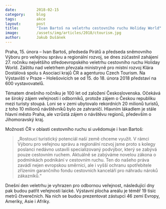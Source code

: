 ```yaml
---
date:         2018-02-15
category:     blog
tags:         akce
layout:       post
title:        "Ivan Bartoš na veletrhu cestovního ruchu Holiday World"
image:        /assets/img/articles/2018/ctourism.jpg
author:       Jakub Dušánek
---
```

 
Praha, 15. února – Ivan Bartoš, předseda Pirátů a předseda sněmovního Výboru pro veřejnou správu a regionální rozvoj, se dnes zúčastnil zahájení 27. ročníku největšího středoevropského veletrhu cestovního ruchu Holiday World. Záštitu nad veletrhem převzala ministryně pro místní rozvoj Klára Dostálová spolu s Asociací krajů ČR a agenturou Czech Tourism. Na Výstavišti v Praze – Holešovicích se od 15. do 18. února 2018 představí na 600 vystavovatelů.
 
Tématem dnešního ročníku je 100 let od založení Československa. Očekává se široký zájem veřejnosti i odborníků, protože zájem o Českou republiku mezi turisty stoupá. Loni se v zemi ubytovalo rekordních 20 milionů turistů, z toho 10 milionů návštěvníků bylo ze zahraničí. Hlavním lákadlem je stále hlavní město Praha, ale vzrůstá zájem o návštěvu regionů, především o Jihomoravský kraj.
 
Možnosti ČR v oblasti cestovního ruchu si uvědomuje i Ivan Bartoš: 

> „Rostoucí turistický potenciál naší země chceme využít. V rámci Výboru pro veřejnou správu a regionální rozvoj jsme proto s kolegy poslanci nedávno ustavili specializovaný podvýbor, který se zabývá pouze cestovním ruchem. Aktuálně se zabýváme novelou zákona o podmínkách podnikání v cestovním ruchu. Ten do našeho práva zavádí nejen evropskou směrnici, ale i vyšší ochranu spotřebitele zřízením garančního fondu cestovních kanceláří pro náhradu nároků zákazníků.“
 
Dnešní den veletrhu je vyhrazen pro odbornou veřejnost, následující dny pak budou patřit veřejnosti laické. Výstavní plocha areálu je téměř 19 tisíc metrů čtverečních. Na nich se budou prezentovat zástupci 46 zemí Evropy, Ameriky, Asie i Afriky. 
